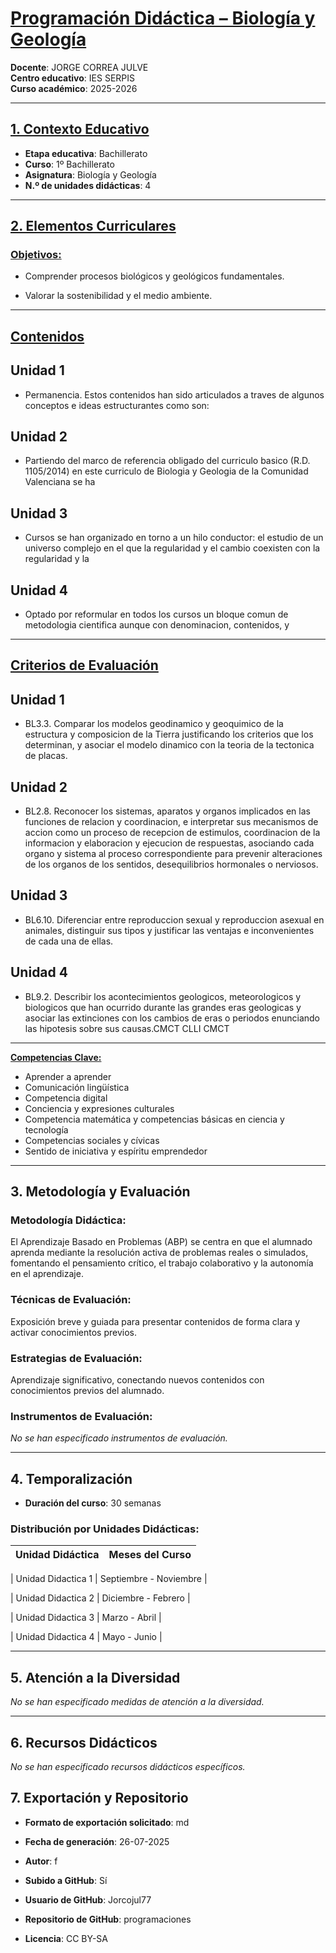 # <u>Programación Didáctica – Biología y Geología</u>

**Docente**: JORGE CORREA JULVE  
**Centro educativo**: IES SERPIS  
**Curso académico**: 2025-2026  

---

## <u>1. Contexto Educativo</u>

- **Etapa educativa**: Bachillerato
- **Curso**: 1º Bachillerato
- **Asignatura**: Biología y Geología
- **N.º de unidades didácticas**: 4

---
## <u>2. Elementos Curriculares</u>

### <u>Objetivos:</u>



* Comprender procesos biológicos y geológicos fundamentales.

* Valorar la sostenibilidad y el medio ambiente.



---

## <u>Contenidos</u>

## Unidad 1
- Permanencia. Estos contenidos han sido articulados a traves de algunos conceptos e ideas estructurantes como son:
## Unidad 2
- Partiendo del marco de referencia obligado del curriculo basico (R.D. 1105/2014) en este curriculo de Biologia y Geologia de la Comunidad Valenciana se ha
## Unidad 3
- Cursos se han organizado en torno a un hilo conductor: el estudio de un universo complejo en el que la regularidad y el cambio coexisten con la regularidad y la
## Unidad 4
- Optado por reformular en todos los cursos un bloque comun de metodologia cientifica aunque con denominacion, contenidos, y


---

## <u>Criterios de Evaluación</u>

## Unidad 1
- BL3.3. Comparar los modelos geodinamico y geoquimico de la estructura y composicion de la Tierra justificando los criterios que los determinan, y asociar el modelo dinamico con la teoria de la tectonica de placas.
## Unidad 2
- BL2.8. Reconocer los sistemas, aparatos y organos implicados en las funciones de relacion y coordinacion, e interpretar sus mecanismos de accion como un proceso de recepcion de estimulos, coordinacion de la informacion y elaboracion y ejecucion de respuestas, asociando cada organo y sistema al proceso correspondiente para prevenir alteraciones de los organos de los sentidos, desequilibrios hormonales o nerviosos.
## Unidad 3
- BL6.10. Diferenciar entre reproduccion sexual y reproduccion asexual en animales, distinguir sus tipos y justificar las ventajas e inconvenientes de cada una de ellas.
## Unidad 4
- BL9.2. Describir los acontecimientos geologicos, meteorologicos y biologicos que han ocurrido durante las grandes eras geologicas y asociar las extinciones con los cambios de eras o periodos enunciando las hipotesis sobre sus causas.CMCT CLLI CMCT


---

**<u>Competencias Clave:</u>** 
<ul>

<li>Aprender a aprender</li>

<li>Comunicación lingüística</li>

<li>Competencia digital</li>

<li>Conciencia y expresiones culturales</li>

<li>Competencia matemática y competencias básicas en ciencia y tecnología</li>

<li>Competencias sociales y cívicas</li>

<li>Sentido de iniciativa y espíritu emprendedor</li>

</ul>


---


## 3. Metodología y Evaluación

### Metodología Didáctica:

El Aprendizaje Basado en Problemas (ABP) se centra en que el alumnado aprenda mediante la resolución activa de problemas reales o simulados, fomentando el pensamiento crítico, el trabajo colaborativo y la autonomía en el aprendizaje.


### Técnicas de Evaluación:

Exposición breve y guiada para presentar contenidos de forma clara y activar conocimientos previos.


### Estrategias de Evaluación:

Aprendizaje significativo, conectando nuevos contenidos con conocimientos previos del alumnado.


### Instrumentos de Evaluación:

_No se han especificado instrumentos de evaluación._


---

## 4. Temporalización

- **Duración del curso**: 30 semanas

### **Distribución por Unidades Didácticas:**


| Unidad Didáctica | Meses del Curso |
|------------------|-----------------| 


| Unidad Didactica 1 | Septiembre - Noviembre |

| Unidad Didactica 2 | Diciembre - Febrero |

| Unidad Didactica 3 | Marzo - Abril |

| Unidad Didactica 4 | Mayo - Junio |



---

## 5. Atención a la Diversidad


_No se han especificado medidas de atención a la diversidad._

---

## 6. Recursos Didácticos


_No se han especificado recursos didácticos específicos._

## 7. Exportación y Repositorio

- **Formato de exportación solicitado**: md
- **Fecha de generación**: 26-07-2025
- **Autor**: f


- **Subido a GitHub**: Sí
- **Usuario de GitHub**: Jorcojul77
- **Repositorio de GitHub**: programaciones

- **Licencia**: CC BY-SA


